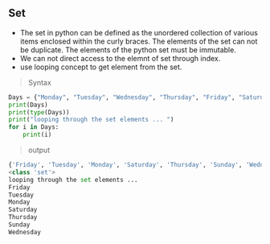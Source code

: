 ## Set
- The set in python can be defined as the unordered collection of various items enclosed within the curly braces. The elements of the set can not be duplicate. The elements of the python set must be immutable.
- We can not direct access to the elemnt of set through index.
- use looping concept to get element from the set.

> Syntax

```python
Days = {"Monday", "Tuesday", "Wednesday", "Thursday", "Friday", "Saturday", "Sunday"}  
print(Days)  
print(type(Days))  
print("looping through the set elements ... ")  
for i in Days:  
    print(i)  


```
>output
```python
{'Friday', 'Tuesday', 'Monday', 'Saturday', 'Thursday', 'Sunday', 'Wednesday'}
<class 'set'>
looping through the set elements ... 
Friday
Tuesday
Monday
Saturday
Thursday
Sunday
Wednesday
```